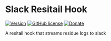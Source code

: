 # Slack Resitail Hook

[![Version](https://img.shields.io/npm/v/resitail-slack.svg)](https://www.npmjs.com/package/resitail-slack)
[![GitHub license](https://img.shields.io/badge/License-Apache%202.0-blue.svg)](https://github.com/muflihun/resitail-slack/blob/master/LICENSE)
[![Donate](https://img.shields.io/badge/Donate-PayPal-green.svg)](https://www.paypal.me/MuflihunDotCom/25)

A resitail hook that streams residue logs to slack
